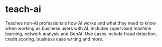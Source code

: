 # teach-ai
Teaches non-AI professionals how AI works and what they need to know when working as business users with AI. Includes supervised machine learning, network analysis and GenAI. Use cases include fraud detection, credit scoring, business case writing and more.
